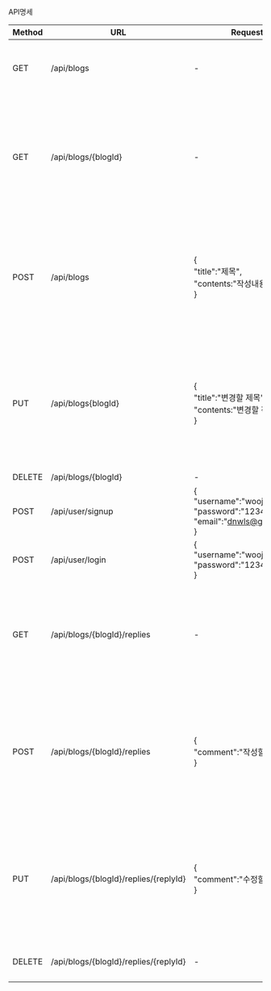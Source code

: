 API명세

| Method  | URL                         | Request                                                                                  | Response                                                                                                                                                                                                 | Description |
|---------|-----------------------------|------------------------------------------------------------------------------------------|----------------------------------------------------------------------------------------------------------------------------------------------------------------------------------------------------------|-------------|
| GET     | /api/blogs                  | -                                                                                        | {<br>"id": 5,<br>"title": "제목",<br>"contents": "작성내용"<br>}                                                                                                                                               | 전체 게시글 조회   |
| GET     | /api/blogs/{blogId}         | -                                                                                        | {<br>"id": 5,<br>"title": "제목",<br>"contents": "작성내용"<br>"username":"로그인ID",<br>"createdAt": "2023-06-29T11:10:27.2715477",<br>"modifiedAt": "2023-06-29T11:10:27.2715477"<br>}                          | 선택 게시글 조회   |
| POST    | /api/blogs                  | {<br>"title":"제목",<br>"contents:"작성내용"<br>}                                              | {<br>"id": 6,<br>"title": "제목",<br>"contents": "작성내용"<br>"username":"로그인ID",<br>"createdAt": "2023-06-29T11:10:27.2715477",<br>"modifiedAt": "2023-06-29T11:10:27.2715477"<br>}                          | 게시글 작성      |
| PUT     | /api/blogs{blogId}          | {<br>"title":"변경할 제목",<br>"contents:"변경할 작성내용"<br>}                                      | {<br>"id": 6,<br>"title": "변경할 제목",<br>"contents": "변경할 작성내용"<br>"username":"로그인ID",<br>"createdAt": "2023-06-29T11:10:27.2715477",<br>"modifiedAt": "2023-06-29T11:11:14.2715477"<br>}                  | 게시글 수정      |
| DELETE  | /api/blogs/{blogId}         | -                                                                                        | "삭제 완료되었습니다."                                                                                                                                                                                            | 게시글 삭제      |
| POST    | /api/user/signup            | {<br>"username":"woojin123",<br>"password":"12345678",<br>"email":"dnwls@gmail.com"<br>} | "회원가입 완료"                                                                                                                                                                                                | 회원가입        |        
| POST    | /api/user/login             | {<br>"username":"woojin123",<br>"password":"12345678"<br>}                               | "Login successed"                                                                                                                                                                                        | 로그인         |
| GET     | /api/blogs/{blogId}/replies | -                                                                                        | [{<br/>"id": 6,<br/>"username": "woojin1",<br/>"comment": "댓글내용",<br/>"createdAt": "2023-06-29T16:29:43.220108",<br/>"modifiedAt": "2023-06-29T16:29:43.220108"<br/>}                                    | 댓글조회        |
| POST    | /api/blogs/{blogId}/replies | {<br/>"comment":"작성할 내용"<br/>}                                                           | {<br>    "id": 8,<br>    "blogId": 3,<br>    "username": "testg",<br>    "comment": "작성할 내용",<br>    "createdAt": "2023-06-29T17:32:56.3167932",<br>    "modifiedAt": "2023-06-29T17:32:56.3167932"<br>} | 댓글 작성       |
| PUT     | /api/blogs/{blogId}/replies/{replyId}| {<br/>"comment":"수정할 내용"<br/>}                                                           | {<br>"id": 8,<br>"blogId": 3,<br>"username": "testg"<br>,"comment": "수정할내용"<br>,"createdAt": "2023-06-29T17:32:56.316793",<br>"modifiedAt": "2023-06-29T17:32:56.316793"<br>}                                | 댓글 수정       |
| DELETE  | /api/blogs/{blogId}/replies/{replyId}| -                                                                                        |blogId+"번 게시물의"+replyId+"번째 댓글 삭제 완료"|댓글 삭제|
